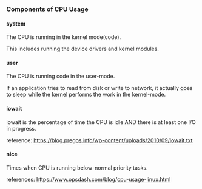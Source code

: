 ### Components of CPU Usage

#### system

The CPU is running in the kernel mode(code). 

This includes running the device drivers and kernel modules.

#### user

The CPU is running code in the user-mode. 

If an application tries to read from disk or write to network, it actually goes to sleep while the kernel performs the work in the kernel-mode.

#### iowait

iowait is the percentage of time the CPU is idle AND there is at least one I/O in progress.

reference: https://blog.pregos.info/wp-content/uploads/2010/09/iowait.txt

#### nice

Times when CPU is running below-normal priority tasks.

references: https://www.opsdash.com/blog/cpu-usage-linux.html

